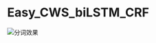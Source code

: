 # Easy_CWS_biLSTM_CRF
![分词效果](https://github.com/NLPxiaoxu/Easy_CWS_biLSTM_CRF/blob/master/image/predict.jpeg)
